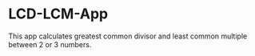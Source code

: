 # LCD-LCM-App
This app calculates greatest common divisor and least common multiple between 2 or 3 numbers.

